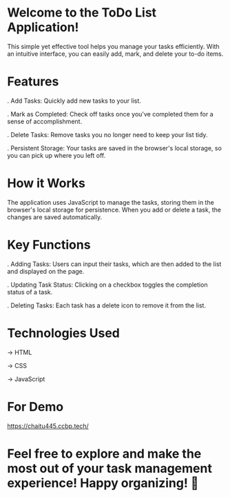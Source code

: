 # Welcome to the ToDo List Application! 



This simple yet effective tool helps you manage your tasks efficiently. With an intuitive interface, you can easily add, mark, and delete your to-do items.

# Features
. Add Tasks: Quickly add new tasks to your list.

. Mark as Completed: Check off tasks once you've completed them for a sense of accomplishment.

. Delete Tasks: Remove tasks you no longer need to keep your list tidy.

. Persistent Storage: Your tasks are saved in the browser's local storage, so you can pick up where you left off.


# How it Works
The application uses JavaScript to manage the tasks, storing them in the browser's local storage for persistence. When you add or delete a task, the changes are saved automatically.

# Key Functions
. Adding Tasks: Users can input their tasks, which are then added to the list and displayed on the page.

. Updating Task Status: Clicking on a checkbox toggles the completion status of a task.

. Deleting Tasks: Each task has a delete icon to remove it from the list.


# Technologies Used
-> HTML

-> CSS

-> JavaScript

# For Demo 
https://chaitu445.ccbp.tech/

# Feel free to explore and make the most out of your task management experience! Happy organizing! 🌟
